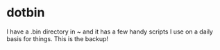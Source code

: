 # dotbin
I have a .bin directory in ~ and it has a few handy scripts I use on a daily basis for things. This is the backup!
